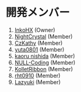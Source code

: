 # 開発メンバー
1. [InkoHX](https://github.com/InkoHX) (Owner)
1. [NightCrystal](https://github.com/NightCrystal169) (Member)
1. [CzKathy](https://github.com/CzKathy) (Member)
1. [yuta0801](https://github.com/yuta0801) (Member)
1. [kaoru nishida](https://github.com/kaoru-nishida) (Member)
1. [NULL-Coding](https://github.com/NULL-Coding) (Member)
1. [KolletRibbon](https://github.com/kolletribbon) (Member)
1. [rht0910](https://github.com/rht0910) (Member)
1. [Lazyuki](https://github.com/Lazyuki) (Member)
